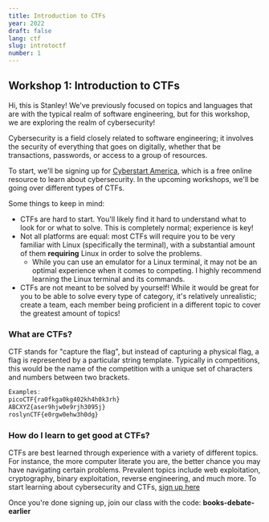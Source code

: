 ```yaml
---
title: Introduction to CTFs
year: 2022
draft: false
lang: ctf
slug: introtoctf
number: 1
---
```


## Workshop 1: Introduction to CTFs

Hi, this is Stanley! We've previously focused on topics and languages that are with the typical realm of software engineering, but for this workshop, we are exploring the realm of cybersecurity!

Cybersecurity is a field closely related to software engineering; it involves the security of everything that goes on digitally, whether that be transactions, passwords, or access to a group of resources.

To start, we'll be signing up for [Cyberstart America](https://www.cyberstartamerica.org/), which is a free online resource to learn about cybersecurity. In the upcoming workshops, we'll be going over different types of CTFs.

Some things to keep in mind:
- CTFs are hard to start. You'll likely find it hard to understand what to look for or what to solve. This is completely normal; experience is key!
- Not all platforms are equal: most CTFs will require you to be very familiar with Linux (specifically the terminal), with a substantial amount of them **requiring** Linux in order to solve the problems.
    - While you can use an emulator for a Linux terminal, it may not be an optimal experience when it comes to competing. I highly recommend learning the Linux terminal and its commands.
- CTFs are not meant to be solved by yourself! While it would be great for you to be able to solve every type of category, it's relatively unrealistic; create a team, each member being proficient in a different topic to cover the greatest amount of topics!


### What are CTFs?
CTF stands for "capture the flag", but instead of capturing a physical flag, a flag is represented by a particular string template. Typically in competitions, this would be the name of the competition with a unique set of characters and numbers between two brackets.
```javascript
Examples:
picoCTF{ra0fkga0kg402kh4h0k3rh}
ABCXYZ{aser9hjw0e9rjh3095j}
roslynCTF{e0rgw0ehw3h0dg}
```

### How do I learn to get good at CTFs?
CTFs are best learned through experience with a variety of different topics. For instance, the more computer literate you are, the better chance you may have navigating certain problems. Prevalent topics include web exploitation, cryptography, binary exploitation, reverse engineering, and much more. To start learning about cybersecurity and CTFs, [sign up here](https://register.cyberstartamerica.org/student/?referral=28876)

Once you're done signing up, join our class with the code: **books-debate-earlier**